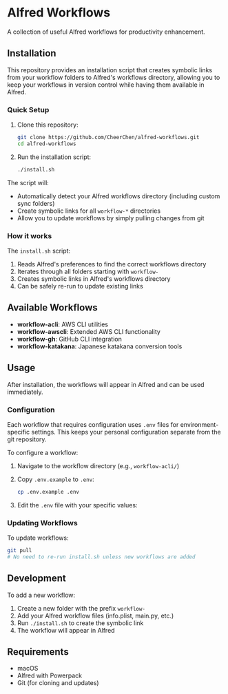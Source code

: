 # Alfred Workflows

A collection of useful Alfred workflows for productivity enhancement.

## Installation

This repository provides an installation script that creates symbolic links from your workflow folders to Alfred's workflows directory, allowing you to keep your workflows in version control while having them available in Alfred.

### Quick Setup

1. Clone this repository:

   ```bash
   git clone https://github.com/CheerChen/alfred-workflows.git
   cd alfred-workflows
   ```

2. Run the installation script:

   ```bash
   ./install.sh
   ```

The script will:

- Automatically detect your Alfred workflows directory (including custom sync folders)
- Create symbolic links for all `workflow-*` directories
- Allow you to update workflows by simply pulling changes from git

### How it works

The `install.sh` script:

1. Reads Alfred's preferences to find the correct workflows directory
2. Iterates through all folders starting with `workflow-`
3. Creates symbolic links in Alfred's workflows directory
4. Can be safely re-run to update existing links

## Available Workflows

- **workflow-acli**: AWS CLI utilities
- **workflow-awscli**: Extended AWS CLI functionality  
- **workflow-gh**: GitHub CLI integration
- **workflow-katakana**: Japanese katakana conversion tools

## Usage

After installation, the workflows will appear in Alfred and can be used immediately.

### Configuration

Each workflow that requires configuration uses `.env` files for environment-specific settings. This keeps your personal configuration separate from the git repository.

To configure a workflow:

1. Navigate to the workflow directory (e.g., `workflow-acli/`)
2. Copy `.env.example` to `.env`:

   ```bash
   cp .env.example .env
   ```

3. Edit the `.env` file with your specific values:

### Updating Workflows

To update workflows:

```bash
git pull
# No need to re-run install.sh unless new workflows are added
```

## Development

To add a new workflow:

1. Create a new folder with the prefix `workflow-`
2. Add your Alfred workflow files (info.plist, main.py, etc.)
3. Run `./install.sh` to create the symbolic link
4. The workflow will appear in Alfred

## Requirements

- macOS
- Alfred with Powerpack
- Git (for cloning and updates)
